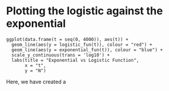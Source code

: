 # Plotting the logistic against the exponential

```{r}
ggplot(data.frame(t = seq(0, 4000)), aes(t)) +
  geom_line(aes(y = logistic_fun(t)), colour = "red") +
  geom_line(aes(y = exponential_fun(t)), colour = "blue") +
  scale_y_continuous(trans = 'log10') +
  labs(title = "Exponential vs Logistic Function",
       x = "t",
       y = "N")
```

Here, we have created a 

       
